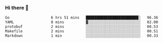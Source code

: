 ### Hi there 👋

<!--
**yeya24/yeya24** is a ✨ _special_ ✨ repository because its `README.md` (this file) appears on your GitHub profile.

Here are some ideas to get you started:

- 🔭 I’m currently working on ...
- 🌱 I’m currently learning ...
- 👯 I’m looking to collaborate on ...
- 🤔 I’m looking for help with ...
- 💬 Ask me about ...
- 📫 How to reach me: ...
- 😄 Pronouns: ...
- ⚡ Fun fact: ...
-->

<!--START_SECTION:waka-->

```txt
Go                   6 hrs 51 mins   ████████████████████████░   96.36 %
YAML                 8 mins          ▓░░░░░░░░░░░░░░░░░░░░░░░░   02.00 %
protobuf             2 mins          ░░░░░░░░░░░░░░░░░░░░░░░░░   00.53 %
Makefile             2 mins          ░░░░░░░░░░░░░░░░░░░░░░░░░   00.51 %
Markdown             1 min           ░░░░░░░░░░░░░░░░░░░░░░░░░   00.33 %
```

<!--END_SECTION:waka-->
